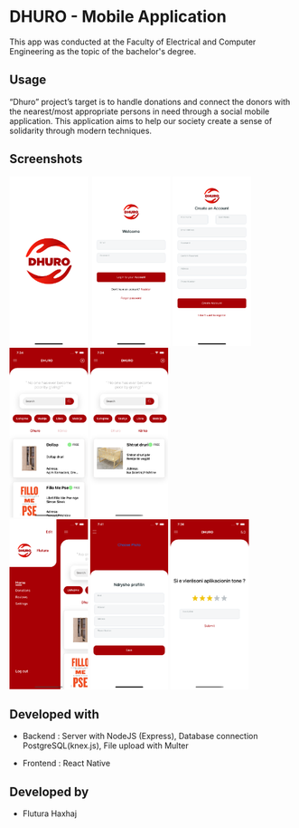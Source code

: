 # DHURO - Mobile Application

This app was conducted at the Faculty of Electrical and Computer Engineering as the topic of the bachelor's degree.

## Usage

“Dhuro” project’s target is to handle donations and connect the donors with the nearest/most appropriate persons in need through a social mobile application. 
This application aims to help our society create a sense of solidarity through modern techniques.

## Screenshots
<img src="screenshots/logo.png" height="300">&nbsp; <img src="screenshots/login.png" height="300">&nbsp;<img src="screenshots/register.png" height="300"><br>
<img src="screenshots/home_dhuro.png" height="300">&nbsp;<img src="screenshots/home_kerko.png" height="300"><br>
<img src="screenshots/menu.png" height="300">&nbsp;<img src="screenshots/profile.png" height="300">&nbsp;<img src="screenshots/review.png" height="300"><br>

## Developed with
- Backend : Server with NodeJS (Express), Database connection PostgreSQL(knex.js), File upload with Multer

- Frontend : React Native


## Developed by

- Flutura Haxhaj
